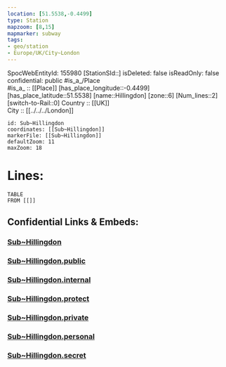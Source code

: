 ```yaml
---
location: [51.5538,-0.4499] 
type: Station 
mapzoom: [8,15] 
mapmarker: subway 
tags:
- geo/station
- Europe/UK/City~London
---
```

SpocWebEntityId: 155980
[StationSId::] 
isDeleted: false
isReadOnly: false
confidential: public
#is_a_/Place  
#is_a_ :: [[Place]] 
[has_place_longitude::-0.4499] 
[has_place_latitude::51.5538] 
[name::Hillingdon] 
[zone::6] 
[Num_lines::2] 
[switch-to-Rail::0] 
Country :: [[UK]]  
City :: [[../../../London]]  


```leaflet
id: Sub~Hillingdon
coordinates: [[Sub~Hillingdon]] 
markerFile: [[Sub~Hillingdon]] 
defaultZoom: 11 
maxZoom: 18
```


# Lines: 
```dataview
TABLE 
FROM [[]] 
```


## Confidential Links & Embeds: 

### [Sub~Hillingdon](/_Standards/Earth/Continent/Europe/Europe~North/UK/England/Regions~England/London,Greater/cities~GreaterLondon/Underground/Station/Sub~Hillingdon.md) 

### [Sub~Hillingdon.public](/_public/Earth/Continent/Europe/Europe~North/UK/England/Regions~England/London,Greater/cities~GreaterLondon/Underground/Station/Sub~Hillingdon.public.md) 

### [Sub~Hillingdon.internal](/_internal/Earth/Continent/Europe/Europe~North/UK/England/Regions~England/London,Greater/cities~GreaterLondon/Underground/Station/Sub~Hillingdon.internal.md) 

### [Sub~Hillingdon.protect](/_protect/Earth/Continent/Europe/Europe~North/UK/England/Regions~England/London,Greater/cities~GreaterLondon/Underground/Station/Sub~Hillingdon.protect.md) 

### [Sub~Hillingdon.private](/_private/Earth/Continent/Europe/Europe~North/UK/England/Regions~England/London,Greater/cities~GreaterLondon/Underground/Station/Sub~Hillingdon.private.md) 

### [Sub~Hillingdon.personal](/_personal/Earth/Continent/Europe/Europe~North/UK/England/Regions~England/London,Greater/cities~GreaterLondon/Underground/Station/Sub~Hillingdon.personal.md) 

### [Sub~Hillingdon.secret](/_secret/Earth/Continent/Europe/Europe~North/UK/England/Regions~England/London,Greater/cities~GreaterLondon/Underground/Station/Sub~Hillingdon.secret.md)


